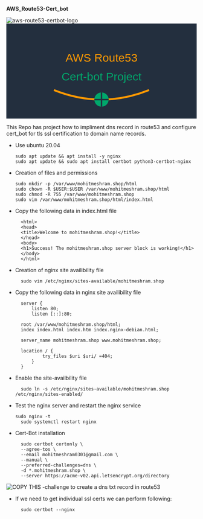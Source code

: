 **AWS_Route53-Cert_bot**

![aws-route53-certbot-logo](https://github.com/user-attachments/assets/ce157e99-53aa-4fc0-9ef8-7edf5f20e39d)<svg xmlns="http://www.w3.org/2000/svg" viewBox="0 0 400 200">
  <rect width="400" height="200" fill="#232F3E"/>
  <text x="200" y="80" font-family="Arial, sans-serif" font-size="24" fill="#FF9900" text-anchor="middle">AWS Route53</text>
  <text x="200" y="120" font-family="Arial, sans-serif" font-size="24" fill="#00A86B" text-anchor="middle">Cert-bot Project</text>
  <path d="M100,140 Q200,180 300,140" stroke="#FF9900" stroke-width="4" fill="none"/>
  <circle cx="200" cy="160" r="15" fill="#00A86B"/>
  <path d="M185,160 L215,160 M200,145 L200,175" stroke="#232F3E" stroke-width="3"/>
</svg>



This Repo has project how to impliment dns record in route53 and configure cert_bot for tls ssl certification to domain name records.

- Use ubuntu 20.04

      sudo apt update && apt install -y nginx
      sudo apt update && sudo apt install certbot python3-certbot-nginx

- Creation of files and permissions

      sudo mkdir -p /var/www/mohitmeshram.shop/html
      sudo chown -R $USER:$USER /var/www/mohitmeshram.shop/html
      sudo chmod -R 755 /var/www/mohitmeshram.shop
      sudo vim /var/www/mohitmeshram.shop/html/index.html

- Copy the following data in index.html file

        <html>
        <head>
        <title>Welcome to mohitmeshram.shop!</title>
        </head>
        <body>
        <h1>Success! The mohitmeshram.shop server block is working!</h1>
        </body>
        </html>

- Creation of nginx site availibility file

        sudo vim /etc/nginx/sites-available/mohitmeshram.shop

- Copy the following data in nginx site availibility file

        server {
            listen 80;
            listen [::]:80;

        root /var/www/mohitmeshram.shop/html;
        index index.html index.htm index.nginx-debian.html;

        server_name mohitmeshram.shop www.mohitmeshram.shop;

        location / {
                try_files $uri $uri/ =404;
            }
        }

- Enable the site-availbility file

        sudo ln -s /etc/nginx/sites-available/mohitmeshram.shop /etc/nginx/sites-enabled/

- Test the nginx server and restart the nginx service

      sudo nginx -t
        sudo systemctl restart nginx
    
- Cert-Bot installation

        sudo certbot certonly \
        --agree-tos \
        --email mohitmeshram0301@gmail.com \
        --manual \
        --preferred-challenges=dns \
        -d *.mohitmeshram.shop \
        --server https://acme-v02.api.letsencrypt.org/directory

![COPY THIS -challenge to create a dns txt record in route53](https://github.com/user-attachments/assets/3fdcc8f1-ec35-4340-b1a3-b30ecc1f28d2)



- If we need to get individual ssl certs we can perform following:

        sudo certbot --nginx



